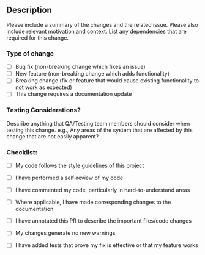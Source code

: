 ## Description

Please include a summary of the changes and the related issue. Please also include relevant motivation and context. List any dependencies that are required for this change.

### Type of change

- [ ] Bug fix (non-breaking change which fixes an issue)
- [ ] New feature (non-breaking change which adds functionality)
- [ ] Breaking change (fix or feature that would cause existing functionality to not work as expected)
- [ ] This change requires a documentation update

### Testing Considerations?

Describe anything that QA/Testing team members should consider when testing this change. e.g., Any areas of the system that are affected by this change that are not easily apparent? 

### Checklist:

- [ ] My code follows the style guidelines of this project
- [ ] I have performed a self-review of my code
- [ ] I have commented my code, particularly in hard-to-understand areas
- [ ] Where applicable, I have made corresponding changes to the documentation
- [ ] I have annotated this PR to describe the important files/code changes
- [ ] My changes generate no new warnings
- [ ] I have added tests that prove my fix is effective or that my feature works

